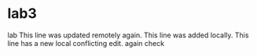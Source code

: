 # lab3
lab
This line was updated remotely again.
This line was added locally.
This line has a new local conflicting edit.
again
check



